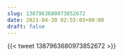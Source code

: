 ```yaml
---
slug: 1387963680973852672
date: 2021-04-30 02:55:03+00:00
draft: false
---
```


{{< tweet 1387963680973852672 >}}
